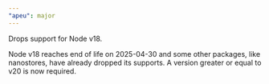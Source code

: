 ```yaml
---
"apeu": major
---
```


Drops support for Node v18.

Node v18 reaches end of life on 2025-04-30 and some other packages, like nanostores, have already dropped its supports. A version greater or equal to v20 is now required.
